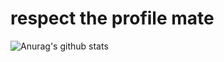 # respect the profile mate
![Anurag's github stats](https://github-readme-stats.vercel.app/api?username=pattheman344&show_icons=true&theme=radical)
